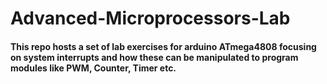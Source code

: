 # Advanced-Microprocessors-Lab

#### This repo hosts a set of lab exercises for arduino ATmega4808 focusing on system interrupts and how these can be manipulated to program modules like PWM, Counter, Timer etc.
